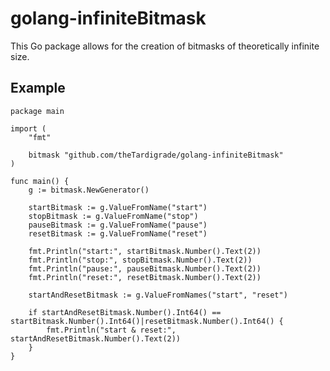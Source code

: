 # golang-infiniteBitmask

This Go package allows for the creation of bitmasks of theoretically infinite size.

## Example

```golang
package main

import (
	"fmt"

	bitmask "github.com/theTardigrade/golang-infiniteBitmask"
)

func main() {
	g := bitmask.NewGenerator()

	startBitmask := g.ValueFromName("start")
	stopBitmask := g.ValueFromName("stop")
	pauseBitmask := g.ValueFromName("pause")
	resetBitmask := g.ValueFromName("reset")

	fmt.Println("start:", startBitmask.Number().Text(2))
	fmt.Println("stop:", stopBitmask.Number().Text(2))
	fmt.Println("pause:", pauseBitmask.Number().Text(2))
	fmt.Println("reset:", resetBitmask.Number().Text(2))

	startAndResetBitmask := g.ValueFromNames("start", "reset")

	if startAndResetBitmask.Number().Int64() == startBitmask.Number().Int64()|resetBitmask.Number().Int64() {
		fmt.Println("start & reset:", startAndResetBitmask.Number().Text(2))
	}
}
```
